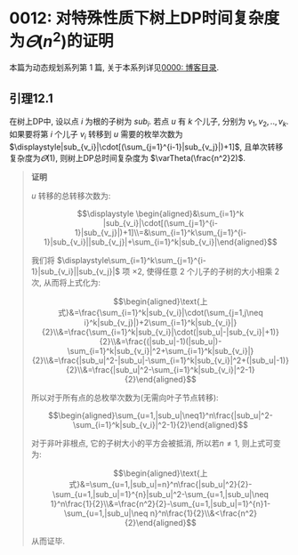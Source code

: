 # 0012: 对特殊性质下树上DP时间复杂度为$\varTheta(n^2)$的证明

本篇为动态规划系列第 1 篇, 关于本系列详见[0000: 博客目录](https://www.luogu.com.cn/blog/fugi-tech/post-0000-bo-ke-mu-lu).

## 引理12.1

在树上DP中, 设以点 $i$ 为根的子树为 $sub_i$. 若点 $u$ 有 $k$ 个儿子, 分别为 $v_1,v_2,..,v_k$. 如果要将第 $i$ 个儿子 $v_i$ 转移到 $u$ 需要的枚举次数为$\displaystyle|sub_{v_i}|\cdot[(\sum_{j=1}^{i-1}|sub_{v_j}|)+1]$, 且单次转移复杂度为$\varTheta(1)$, 则树上DP总时间复杂度为 $\varTheta(\frac{n^2}2)$.

> **证明**
>
> $u$ 转移的总转移次数为:
>
> $$\displaystyle \begin{aligned}&\sum_{i=1}^k |sub_{v_i}|\cdot[(\sum_{j=1}^{i-1}|sub_{v_j}|)+1]\\=&\sum_{i=1}^k\sum_{j=1}^{i-1}|sub_{v_i}||sub_{v_j}|+\sum_{i=1}^k|sub_{v_i}|\end{aligned}$$
>
> 我们将 $\displaystyle\sum_{i=1}^k\sum_{j=1}^{i-1}|sub_{v_i}||sub_{v_j}|$ 项 $\times 2$, 使得任意 2 个儿子的子树的大小相乘 2 次, 从而将上式化为:
>
> $$\begin{aligned}\text{上式}&=\frac{\sum_{i=1}^k|sub_{v_i}|\cdot(\sum_{j=1,j\neq i}^k|sub_{v_j}|)+2\sum_{i=1}^k|sub_{v_i}|}{2}\\&=\frac{\sum_{i=1}^k|sub_{v_i}|\cdot(|sub_u|-|sub_{v_i}|+1)}{2}\\&=\frac{(|sub_u|-1)(|sub_u|)-\sum_{i=1}^k|sub_{v_i}|^2+\sum_{i=1}^k|sub_{v_i}|}{2}\\&=\frac{|sub_u|^2-|sub_u|-\sum_{i=1}^k|sub_{v_i}|^2+(|sub_u|-1)}{2}\\&=\frac{|sub_u|^2-\sum_{i=1}^k|sub_{v_i}|^2-1}{2}\end{aligned}$$
>
> 所以对于所有点的总枚举次数为(无需向叶子节点转移):
>
> $$\begin{aligned}\sum_{u=1,|sub_u|\neq1}^n\frac{|sub_u|^2-\sum_{i=1}^k|sub_{v_i}|^2-1}{2}\end{aligned}$$
>
> 对于非叶非根点, 它的子树大小的平方会被抵消, 所以若$n\neq1$, 则上式可变为:
>
> $$\begin{aligned}\text{上式}&=\sum_{u=1,|sub_u|=n}^n\frac{|sub_u|^2}{2}-\sum_{u=1,|sub_u|=1}^{n}|sub_u|^2-\sum_{u=1,|sub_u|\neq 1}^n\frac{1}{2}\\&=\frac{n^2}{2}-\sum_{u=1,|sub_u|=1}^{n}1-\sum_{u=1,|sub_u|\neq n}^n\frac{1}{2}\\&<\frac{n^2}{2}\end{aligned}$$
>
> 从而证毕.




